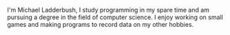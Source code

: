 I'm Michael Ladderbush, I study programming in my spare time and am pursuing a degree in the field of computer science.
I enjoy working on small games and making programs to record data on my other hobbies.

<!---
mikeladderbush/mikeladderbush is a ✨ special ✨ repository because its `README.md` (this file) appears on your GitHub profile.
You can click the Preview link to take a look at your changes.
--->
